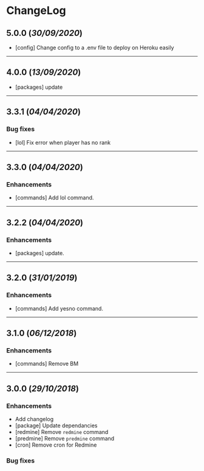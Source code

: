 # ChangeLog

## 5.0.0 (_30/09/2020_)

- [config] Change config to a .env file to deploy on Heroku easily

---

## 4.0.0 (_13/09/2020_)

- [packages] update

---

## 3.3.1 (_04/04/2020_)

### Bug fixes

- [lol] Fix error when player has no rank

---

## 3.3.0 (_04/04/2020_)

### Enhancements

- [commands] Add lol command.

---

## 3.2.2 (_04/04/2020_)

### Enhancements

- [packages] update.

---

## 3.2.0 (_31/01/2019_)

### Enhancements

- [commands] Add yesno command.

---

## 3.1.0 (_06/12/2018_)

### Enhancements

- [commands] Remove BM

---

## 3.0.0 (_29/10/2018_)

### Enhancements

- Add changelog
- [package] Update dependancies
- [redmine] Remove `redmine` command
- [predmine] Remove `predmine` command
- [cron] Remove cron for Redmine

### Bug fixes
